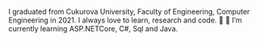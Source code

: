 I graduated from Cukurova University, Faculty of Engineering, Computer Engineering in 2021.
 I always love to learn, research and code. 💃
🌱 I’m currently learning ASP.NETCore, C#, Sql and Java.
